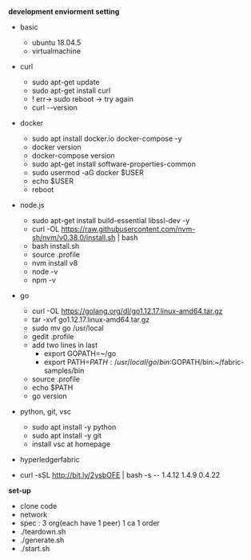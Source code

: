 **development enviorment setting**

* basic
  * ubuntu 18.04.5
  * virtualmachine

* curl
  * sudo apt-get update
  * sudo apt-get install curl
  * ! err-> sudo reboot -> try again
  * curl --version
  
* docker
  * sudo apt install docker.io docker-compose -y
  * docker version
  * docker-compose version
  * sudo apt-get install software-properties-common
  * sudo usermod -aG docker $USER
  * echo $USER
  * reboot

* node.js
  * sudo apt-get install build-essential libssl-dev -y
  * curl -OL https://raw.githubusercontent.com/nvm-sh/nvm/v0.38.0/install.sh | bash
  * bash install.sh
  * source .profile
  * nvm install v8
  * node -v
  * npm -v
  
* go
  * curl -OL https://golang.org/dl/go1.12.17.linux-amd64.tar.gz
  * tar -xvf go1.12.17.linux-amd64.tar.gz
  * sudo mv go /usr/local
  * gedit .profile
  * add two lines in last
    * export GOPATH=~/go
    * export PATH=$PATH:/usr/local/go/bin:$GOPATH/bin:~/fabric-samples/bin
  * source .profile
  * echo $PATH
  * go version
  
* python, git, vsc
  * sudo apt install -y python
  * sudo apt install -y git
  * install vsc at homepage

* hyperledgerfabric
 * curl -sSL http://bit.ly/2ysbOFE | bash -s -- 1.4.12 1.4.9 0.4.22

**set-up**
* clone code
* network
 * spec : 3 org(each have 1 peer) 1 ca 1 order
 * ./teardown.sh
 * ./generate.sh
 * ./start.sh 








